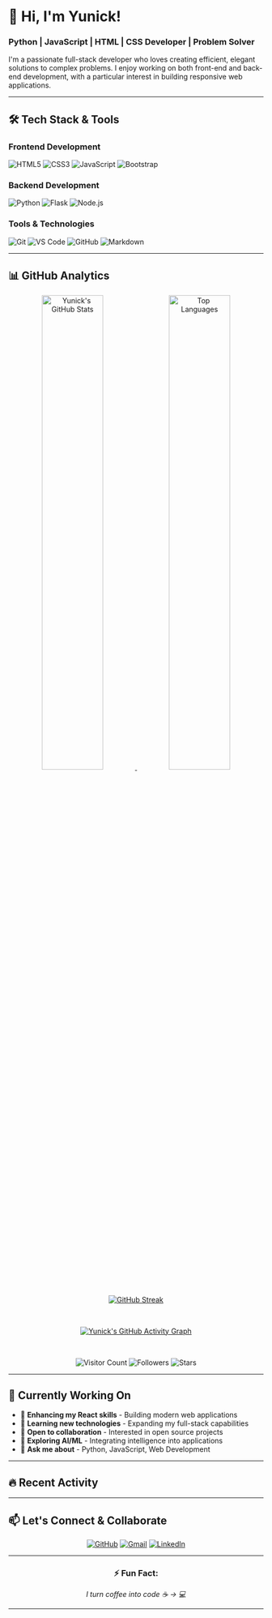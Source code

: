 # 👋 Hi, I'm Yunick!

### Python | JavaScript | HTML | CSS Developer | Problem Solver


I'm a passionate full-stack developer who loves creating efficient, elegant solutions to complex problems. I enjoy working on both front-end and back-end development, with a particular interest in building responsive web applications.

---

## 🛠️ Tech Stack & Tools

### **Frontend Development**
![HTML5](https://img.shields.io/badge/HTML5-E34F26?style=for-the-badge&logo=html5&logoColor=white)
![CSS3](https://img.shields.io/badge/CSS3-1572B6?style=for-the-badge&logo=css3&logoColor=white)
![JavaScript](https://img.shields.io/badge/JavaScript-F7DF1E?style=for-the-badge&logo=javascript&logoColor=black)
![Bootstrap](https://img.shields.io/badge/Bootstrap-7952B3?style=for-the-badge&logo=bootstrap&logoColor=white)

### **Backend Development**
![Python](https://img.shields.io/badge/Python-3776AB?style=for-the-badge&logo=python&logoColor=white)
![Flask](https://img.shields.io/badge/Flask-000000?style=for-the-badge&logo=flask&logoColor=white)
![Node.js](https://img.shields.io/badge/Node.js-339933?style=for-the-badge&logo=nodedotjs&logoColor=white)

### **Tools & Technologies**
![Git](https://img.shields.io/badge/Git-F05032?style=for-the-badge&logo=git&logoColor=white)
![VS Code](https://img.shields.io/badge/VS_Code-007ACC?style=for-the-badge&logo=visual-studio-code&logoColor=white)
![GitHub](https://img.shields.io/badge/GitHub-181717?style=for-the-badge&logo=github&logoColor=white)
![Markdown](https://img.shields.io/badge/Markdown-000000?style=for-the-badge&logo=markdown&logoColor=white)

---

## 📊 GitHub Analytics

<div align="center">

<!-- GitHub Stats Cards -->
<a href="https://github.com/YunickXwd">
  <img width="49%" src="https://github-readme-stats.vercel.app/api?username=YunickXwd&show_icons=true&theme=radical&include_all_commits=true&count_private=true&hide_border=true&bg_color=000000&border_radius=10&hide_title=false" alt="Yunick's GitHub Stats" />
  <img width="49%" src="https://github-readme-stats.vercel.app/api/top-langs/?username=YunickXwd&layout=compact&theme=radical&hide_border=true&bg_color=000000&border_radius=10&langs_count=8" alt="Top Languages" />
</a>

<br/><br/>

<!-- GitHub Streak Stats -->
[![GitHub Streak](https://streak-stats.demolab.com?user=YunickXwd&theme=radical&hide_border=true&background=000000&border_radius=10&date_format=M%20j%5B%2C%20Y%5D)](https://git.io/streak-stats)

<br/>

<!-- Activity Graph -->
[![Yunick's GitHub Activity Graph](https://github-readme-activity-graph.vercel.app/graph?username=YunickXwd&bg_color=000000&color=ffffff&line=ff0066&point=03d3d3&area=true&hide_border=true&radius=10)](https://github.com/ashutosh00710/github-readme-activity-graph)

<br/>

<!-- Metrics & Visitors -->
<div align="center">
  
![Visitor Count](https://komarev.com/ghpvc/?username=YunickXwd&style=for-the-badge&color=ff0066&label=PROFILE+VISITORS)
![Followers](https://img.shields.io/github/followers/YunickXwd?style=for-the-badge&color=00ffff&label=FOLLOWERS)
![Stars](https://img.shields.io/github/stars/YunickXwd?style=for-the-badge&color=ffd700&label=GITHUB+STARS)

</div>

</div>

---

## 🎯 Currently Working On

- 🔭 **Enhancing my React skills** - Building modern web applications
- 🌱 **Learning new technologies** - Expanding my full-stack capabilities
- 👯 **Open to collaboration** - Interested in open source projects
- 🤔 **Exploring AI/ML** - Integrating intelligence into applications
- 💬 **Ask me about** - Python, JavaScript, Web Development

---

## 🔥 Recent Activity

<!--START_SECTION:activity-->
<!-- Automatically updates with your recent GitHub activity -->
<!--END_SECTION:activity-->

---

## 📫 Let's Connect & Collaborate

<div align="center">

[![GitHub](https://img.shields.io/badge/GitHub-YunickXwd-181717?style=for-the-badge&logo=github)](https://github.com/YunickXwd)
[![Gmail](https://img.shields.io/badge/Gmail-yunickxwd@gmail.com-EA4335?style=for-the-badge&logo=gmail&logoColor=white)](mailto:yunickxwd@gmail.com)
[![LinkedIn](https://img.shields.io/badge/LinkedIn-YunickXwd-0A66C2?style=for-the-badge&logo=linkedin)](https://linkedin.com/in/YunickXwd)

</div>

---

<div align="center">

### ⚡ Fun Fact:
*I turn coffee into code ☕ → 💻*

---

<div align="center">

</div>
